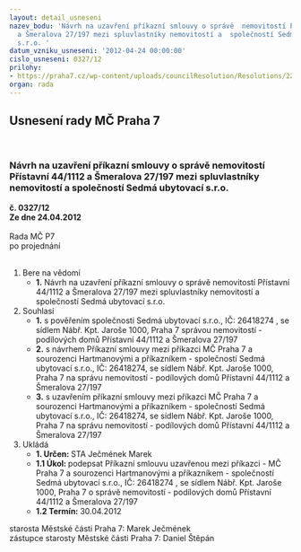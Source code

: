 ```yaml
---
layout: detail_usneseni
nazev_bodu: 'Návrh na uzavření příkazní smlouvy o správě  nemovitostí Přístavní 44/1112
  a Šmeralova 27/197 mezi spluvlastníky nemovitostí a  společností Sedmá ubytovací
  s.r.o. '
datum_vzniku_usneseni: '2012-04-24 00:00:00'
cislo_usneseni: 0327/12
prilohy:
- https://praha7.cz/wp-content/uploads/councilResolution/Resolutions/22863/24-12-p%c5%99%c3%adkazn%c3%ad_smlouva_7ubytovaci_p7_hartmanovi_final.doc
organ: rada
---
```

<div id="ucUsn_pList" class="usn">
	<span><h2>Usnesení rady MČ Praha 7 </h2>
<br></span><div class="standBody">
<span><h3>Návrh na uzavření příkazní smlouvy o správě  nemovitostí Přístavní 44/1112 a Šmeralova 27/197 mezi spluvlastníky nemovitostí a  společností Sedmá ubytovací s.r.o. </h3></span><div class="center">
		<strong>č. 0327/12</strong><br>
	</div>
<div class="center">
		<strong>Ze dne 24.04.2012</strong><br><br>
	</div>Rada MČ P7<br> po projednání<br><br><ol>
<li>Bere na vědomí<ul><li>
<strong>1.</strong> Návrh na uzavření příkazní smlouvy o správě  nemovitostí Přístavní 44/1112 a Šmeralova 27/197 mezi spluvlastníky nemovitostí a  společností Sedmá ubytovací s.r.o. </li></ul>
</li>
<li>Souhlasí<ul>
<li>
<strong>1.</strong> s pověřením společnosti Sedmá ubytovací s.r.o., IČ: 26418274 , se sídlem Nábř. Kpt. Jaroše 1000, Praha 7 správou nemovitostí - podílových domů Přístavní 44/1112 a Šmeralova 27/197</li>
<li>
<strong>2.</strong> s návrhem Příkazní smlouvy  mezi příkazci MČ Praha 7 a sourozenci Hartmanovými a příkazníkem - společností Sedmá ubytovací s.r.o., IČ: 26418274, se sídlem Nábř. Kpt. Jaroše 1000, Praha 7 na správu nemovitostí - podílových domů Přístavní 44/1112 a Šmeralova 27/197</li>
<li>
<strong>3.</strong> s uzavřením příkazní smlouvy  mezi příkazci MČ Praha 7 a  sourozenci Hartmanovými a příkazníkem - společností Sedmá ubytovací s.r.o., IČ: 26418274, se sídlem Nábř. Kpt. Jaroše 1000, Praha 7 na správu nemovitostí - podílových domů Přístavní 44/1112 a Šmeralova 27/197       </li>
</ul>
</li>
<li>Ukládá<ul>
<li>
<strong>1. Určen: </strong>STA Ječmének Marek</li>
<li>
<strong>1.1 Úkol: </strong>podepsat Příkazní smlouvu uzavřenou  mezi příkazci - MČ Praha 7 a sourozenci Hartmanovými a příkazníkem - společností Sedmá ubytovací s.r.o., IČ: 26418274 , se sídlem Nábř. Kpt. Jaroše 1000, Praha 7 o správě nemovitostí - podílových domů Přístavní 44/1112 a Šmeralova 27/197  </li>
<li>
<strong>1.2 Termín: </strong>30.04.2012</li>
</ul>
</li>
</ol>starosta Městské části Praha 7: Marek Ječmének<br>zástupce starosty Městské části Praha 7: Daniel Štěpán 
</div>
</div>